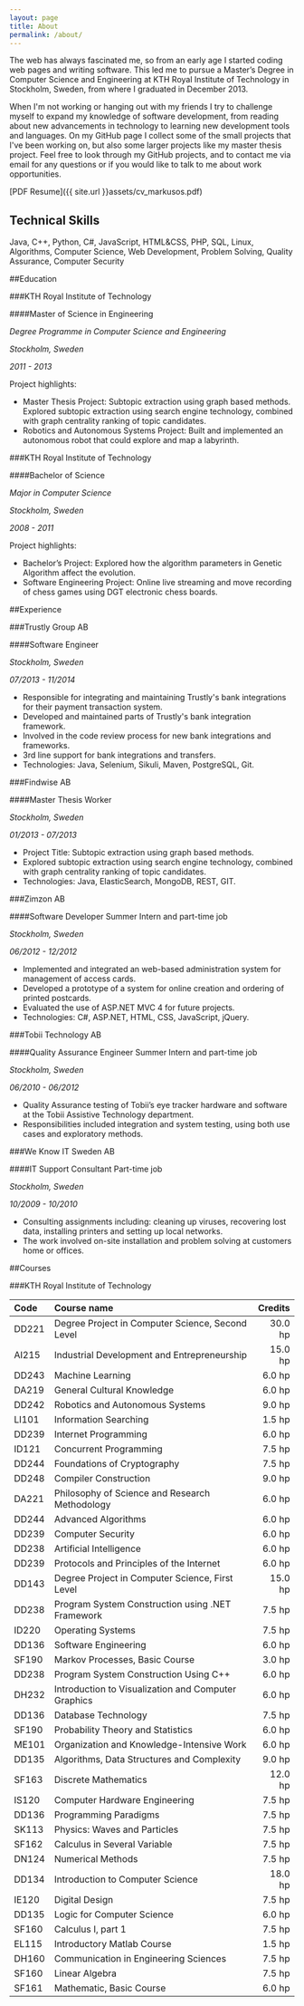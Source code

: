 ```yaml
---
layout: page
title: About
permalink: /about/
---
```


The web has always fascinated me, so from an early age I started coding web pages and writing software. This led me to pursue a Master’s Degree in Computer Science and Engineering at KTH Royal Institute of Technology in Stockholm, Sweden, from where I graduated in December 2013.

When I'm not working or hanging out with my friends I try to challenge myself to expand my knowledge of software development, from reading about new advancements in technology to learning new development tools and languages. On my GitHub page I collect some of the small projects that I've been working on, but also some larger projects like my master thesis project. Feel free to look through my GitHub projects, and to contact me via email for any questions or if you would like to talk to me about work opportunities.

[PDF Resume]({{ site.url }}assets/cv_markusos.pdf)

## Technical Skills
Java, C++, Python, C#, JavaScript, HTML&CSS, PHP, SQL, Linux, Algorithms, Computer Science, Web Development, Problem Solving, Quality Assurance, Computer Security

##Education

###KTH Royal Institute of Technology

####Master of Science in Engineering

*Degree Programme in Computer Science and Engineering*

*Stockholm, Sweden*

*2011 - 2013*

Project highlights:

- Master Thesis Project: Subtopic extraction using graph based methods. Explored subtopic extraction using search engine technology, combined with graph centrality ranking of topic candidates.
- Robotics and Autonomous Systems Project: Built and implemented an autonomous robot that could explore and map a labyrinth.

###KTH Royal Institute of Technology

####Bachelor of Science

*Major in Computer Science*

*Stockholm, Sweden*

*2008 - 2011*

Project highlights:

- Bachelor’s Project: Explored how the algorithm parameters in Genetic Algorithm affect the evolution.
- Software Engineering Project: Online live streaming and move recording of chess games using DGT electronic chess boards.

##Experience

###Trustly Group AB

####Software Engineer

*Stockholm, Sweden*

*07/2013 - 11/2014*

- Responsible for integrating and maintaining Trustly's bank
integrations for their payment transaction system.
- Developed and maintained parts of Trustly's bank integration framework.
- Involved in the code review process for new bank integrations and frameworks.
- 3rd line support for bank integrations and transfers.
- Technologies: Java, Selenium, Sikuli, Maven, PostgreSQL, Git.

###Findwise AB

####Master Thesis Worker

*Stockholm, Sweden*

*01/2013 - 07/2013*

- Project Title: Subtopic extraction using graph based methods.
- Explored subtopic extraction using search engine technology, combined with graph centrality ranking of topic candidates.
- Technologies: Java, ElasticSearch, MongoDB, REST, GIT.

###Zimzon AB

####Software Developer Summer Intern and part-time job

*Stockholm, Sweden*

*06/2012 - 12/2012*

- Implemented and integrated an web-based administration system for management of access cards.
- Developed a prototype of a system for online creation and ordering of printed postcards.
- Evaluated the use of ASP.NET MVC 4 for future projects.
- Technologies: C#, ASP.NET, HTML, CSS, JavaScript, jQuery.

###Tobii Technology AB

####Quality Assurance Engineer Summer Intern and part-time job

*Stockholm, Sweden*

*06/2010 - 06/2012*

- Quality Assurance testing of Tobii’s eye tracker hardware and software at the Tobii Assistive Technology department.
- Responsibilities included integration and system testing, using both use cases and exploratory methods.

###We Know IT Sweden AB

####IT Support Consultant Part-time job

*Stockholm, Sweden*

*10/2009 - 10/2010*

- Consulting assignments including: cleaning up viruses, recovering lost data, installing printers and setting up local networks.
- The work involved on-site installation and problem solving at customers home or offices.

##Courses

###KTH Royal Institute of Technology

|Code 	|	Course name 										| Credits	|
|:------|:------------------------------------------------------|----------:|
|DD221	|	Degree Project in Computer Science, Second Level 	| 30.0 hp	|
|AI215	|	Industrial Development and Entrepreneurship 		| 15.0 hp	|
|DD243	|	Machine Learning 									| 6.0 hp	|
|DA219	|	General Cultural Knowledge 							| 6.0 hp	|
|DD242	|	Robotics and Autonomous Systems 					| 9.0 hp	|
|LI101	|	Information Searching 								| 1.5 hp	|
|DD239	|	Internet Programming 								| 6.0 hp	|
|ID121	|	Concurrent Programming 								| 7.5 hp	|
|DD244	|	Foundations of Cryptography 						| 7.5 hp	|
|DD248	|	Compiler Construction 								| 9.0 hp	|
|DA221	|	Philosophy of Science and Research Methodology 		| 6.0 hp	|
|DD244	|	Advanced Algorithms 								| 6.0 hp	|
|DD239	|	Computer Security 									| 6.0 hp	|
|DD238	|	Artificial Intelligence 							| 6.0 hp	|
|DD239	|	Protocols and Principles of the Internet 			| 6.0 hp	|
|DD143	|	Degree Project in Computer Science, First Level 	| 15.0 hp	|
|DD238	|	Program System Construction using .NET Framework 	| 7.5 hp	|
|ID220	|	Operating Systems 									| 7.5 hp	|
|DD136	|	Software Engineering 								| 6.0 hp	|
|SF190	|	Markov Processes, Basic Course 						| 3.0 hp	|
|DD238	|	Program System Construction Using C++ 				| 6.0 hp	|
|DH232	|	Introduction to Visualization and Computer Graphics | 6.0 hp	|
|DD136	|	Database Technology 								| 7.5 hp	|
|SF190	|	Probability Theory and Statistics 					| 6.0 hp	|
|ME101	|	Organization and Knowledge-Intensive Work 			| 6.0 hp	|
|DD135	|	Algorithms, Data Structures and Complexity 			| 9.0 hp	|
|SF163	|	Discrete Mathematics 								| 12.0 hp	|
|IS120	|	Computer Hardware Engineering 						| 7.5 hp	|
|DD136	|	Programming Paradigms 								| 7.5 hp	|
|SK113	|	Physics: Waves and Particles 						| 7.5 hp	|
|SF162	|	Calculus in Several Variable 						| 7.5 hp	|
|DN124	|	Numerical Methods 									| 7.5 hp	|
|DD134	|	Introduction to Computer Science 					| 18.0 hp	|
|IE120	|	Digital Design 										| 7.5 hp	|
|DD135	|	Logic for Computer Science 							| 6.0 hp	|
|SF160	|	Calculus I, part 1 									| 7.5 hp	|
|EL115	|	Introductory Matlab Course 							| 1.5 hp	|
|DH160	|	Communication in Engineering Sciences 				| 7.5 hp	|
|SF160	|	Linear Algebra 										| 7.5 hp	|
|SF161	|	Mathematic, Basic Course 							| 6.0 hp	|
